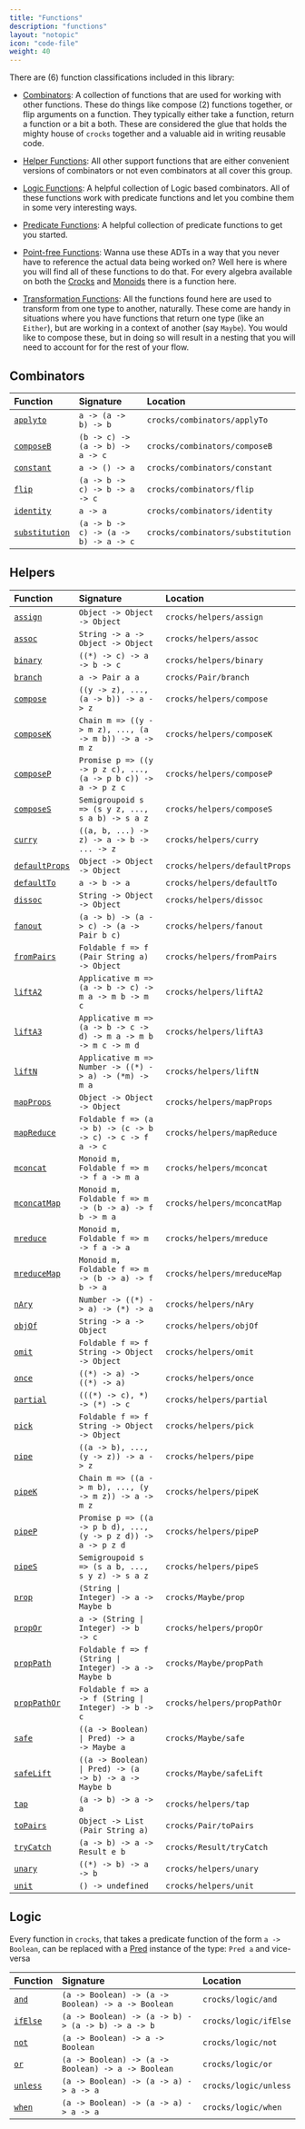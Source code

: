 ```yaml
---
title: "Functions"
description: "functions"
layout: "notopic"
icon: "code-file"
weight: 40
---
```


There are (6) function classifications included in this library:

* [Combinators](#combinators): A collection of functions that are used for
working with other functions. These do things like compose (2) functions
together, or flip arguments on a function. They typically either take a
function, return a function or a bit a both. These are considered the glue that
holds the mighty house of `crocks` together and a valuable aid in writing
reusable code.

* [Helper Functions](#helpers): All other support functions that are
either convenient versions of combinators or not even combinators at all cover
this group.

* [Logic Functions](#logic): A helpful collection of Logic based
combinators. All of these functions work with predicate functions and let you
combine them in some very interesting ways.

* [Predicate Functions](predicate-functions.html): A helpful collection of predicate
functions to get you started.

* [Point-free Functions](pointfree-functions.html): Wanna use these ADTs in a
way that you never have to reference the actual data being worked on? Well here
is where you will find all of these functions to do that. For every algebra
available on both the [Crocks][crocks] and [Monoids][monoids] there is a
function here.

* [Transformation Functions](transformation-functions.html): All the functions found
here are used to transform from one type to another, naturally. These come are
handy in situations where you have functions that return one type (like an
`Either`), but are working in a context of another (say `Maybe`). You would
like to compose these, but in doing so will result in a nesting that you will
need to account for for the rest of your flow.

## Combinators

| Function | Signature | Location |
|:---|:---|:---|
| [`applyto`][applyto] | `a -> (a -> b) -> b` | `crocks/combinators/applyTo` |
| [`composeB`][composeb] | `(b -> c) -> (a -> b) -> a -> c` | `crocks/combinators/composeB` |
| [`constant`][constant] | `a -> () -> a` | `crocks/combinators/constant` |
| [`flip`][flip] | `(a -> b -> c) -> b -> a -> c` | `crocks/combinators/flip` |
| [`identity`][identity] | `a -> a` | `crocks/combinators/identity` |
| [`substitution`][substitution] | `(a -> b -> c) -> (a -> b) -> a -> c` | `crocks/combinators/substitution` |

## Helpers

| Function | Signature | Location |
|:---|:---|:---|
| [`assign`][assign] | `Object -> Object -> Object` | `crocks/helpers/assign` |
| [`assoc`][assoc] | `String -> a -> Object -> Object` | `crocks/helpers/assoc` |
| [`binary`][binary] | `((*) -> c) -> a -> b -> c` | `crocks/helpers/binary` |
| [`branch`][branch] | `a -> Pair a a` | `crocks/Pair/branch` |
| [`compose`][compose] | `((y -> z), ..., (a -> b)) -> a -> z` | `crocks/helpers/compose` |
| [`composeK`][composek] | `Chain m => ((y -> m z), ..., (a -> m b)) -> a -> m z` | `crocks/helpers/composeK` |
| [`composeP`][composep] | `Promise p => ((y -> p z c), ..., (a -> p b c)) -> a -> p z c` | `crocks/helpers/composeP` |
| [`composeS`][composes] | `Semigroupoid s => (s y z, ..., s a b) -> s a z` | `crocks/helpers/composeS` |
| [`curry`][curry] | `((a, b, ...) -> z) -> a -> b -> ... -> z` | `crocks/helpers/curry` |
| [`defaultProps`][defaultprops] | `Object -> Object -> Object` | `crocks/helpers/defaultProps` |
| [`defaultTo`][defaultto] | `a -> b -> a` | `crocks/helpers/defaultTo` |
| [`dissoc`][dissoc] | `String -> Object -> Object` | `crocks/helpers/dissoc` |
| [`fanout`][fanout] | `(a -> b) -> (a -> c) -> (a -> Pair b c)` | `crocks/helpers/fanout` |
| [`fromPairs`][frompairs] | `Foldable f => f (Pair String a) -> Object` | `crocks/helpers/fromPairs` |
| [`liftA2`][lifta2] | `Applicative m => (a -> b -> c) -> m a -> m b -> m c` | `crocks/helpers/liftA2` |
| [`liftA3`][lifta3] | `Applicative m => (a -> b -> c -> d) -> m a -> m b -> m c -> m d` | `crocks/helpers/liftA3` |
| [`liftN`][liftn] | `Applicative m => Number -> ((*) -> a) -> (*m) -> m a` | `crocks/helpers/liftN` |
| [`mapProps`][mapprops] | `Object -> Object -> Object` | `crocks/helpers/mapProps` |
| [`mapReduce`][mapreduce] | `Foldable f => (a -> b) -> (c -> b -> c) -> c -> f a -> c` | `crocks/helpers/mapReduce` |
| [`mconcat`][mconcat] | `Monoid m, Foldable f => m -> f a -> m a` | `crocks/helpers/mconcat` |
| [`mconcatMap`][mconcatmap] | `Monoid m, Foldable f => m -> (b -> a) -> f b -> m a` | `crocks/helpers/mconcatMap` |
| [`mreduce`][mreduce] | `Monoid m, Foldable f => m -> f a -> a` | `crocks/helpers/mreduce` |
| [`mreduceMap`][mreducemap] | `Monoid m, Foldable f => m -> (b -> a) -> f b -> a` | `crocks/helpers/mreduceMap` |
| [`nAry`][nary] | `Number -> ((*) -> a) -> (*) -> a` | `crocks/helpers/nAry` |
| [`objOf`][objof] | `String -> a -> Object` | `crocks/helpers/objOf` |
| [`omit`][omit] | `Foldable f => f String -> Object -> Object` | `crocks/helpers/omit` |
| [`once`][once] | `((*) -> a) -> ((*) -> a)` | `crocks/helpers/once` |
| [`partial`][partial] | `(((*) -> c), *) -> (*) -> c` | `crocks/helpers/partial` |
| [`pick`][pick] | `Foldable f => f String -> Object -> Object` | `crocks/helpers/pick` |
| [`pipe`][pipe] | `((a -> b), ..., (y -> z)) -> a -> z` | `crocks/helpers/pipe` |
| [`pipeK`][pipek] | `Chain m => ((a -> m b), ..., (y -> m z)) -> a -> m z` | `crocks/helpers/pipeK` |
| [`pipeP`][pipep] | `Promise p => ((a -> p b d), ..., (y -> p z d)) -> a -> p z d` | `crocks/helpers/pipeP` |
| [`pipeS`][pipes] | `Semigroupoid s => (s a b, ..., s y z) -> s a z` | `crocks/helpers/pipeS` |
| [`prop`][prop] | <code>(String &#124; Integer) -> a -> Maybe b</code> | `crocks/Maybe/prop` |
| [`propOr`][propor] | <code>a -> (String &#124; Integer) -> b -> c</code> | `crocks/helpers/propOr` |
| [`propPath`][proppath] | <code>Foldable f => f (String &#124; Integer) -> a -> Maybe b</code> | `crocks/Maybe/propPath` |
| [`propPathOr`][proppathor] | <code>Foldable f => a -> f (String &#124; Integer) -> b -> c</code> | `crocks/helpers/propPathOr` |
| [`safe`][safe] | <code>((a -> Boolean) &#124; Pred) -> a -> Maybe a</code> | `crocks/Maybe/safe` |
| [`safeLift`][safelift] | <code>((a -> Boolean) &#124; Pred) -> (a -> b) -> a -> Maybe b</code> | `crocks/Maybe/safeLift` |
| [`tap`][tap] | `(a -> b) -> a -> a` | `crocks/helpers/tap` |
| [`toPairs`][topairs] | `Object -> List (Pair String a)` | `crocks/Pair/toPairs` |
| [`tryCatch`][trycatch] | `(a -> b) -> a -> Result e b` | `crocks/Result/tryCatch` |
| [`unary`][unary] | `((*) -> b) -> a -> b` | `crocks/helpers/unary` |
| [`unit`][unit] | `() -> undefined` | `crocks/helpers/unit` |

## Logic

Every function in `crocks`, that takes a predicate function of the
form `a -> Boolean`, can be replaced with a [Pred][pred] instance of the
type: `Pred a` and vice-versa


| Function | Signature | Location |
|:---|:---|:---|
| [`and`][and] | `(a -> Boolean) -> (a -> Boolean) -> a -> Boolean` | `crocks/logic/and` |
| [`ifElse`][ifelse] | `(a -> Boolean) -> (a -> b) -> (a -> b) -> a -> b` | `crocks/logic/ifElse` |
| [`not`][not] | `(a -> Boolean) -> a -> Boolean` | `crocks/logic/not` |
| [`or`][or] | `(a -> Boolean) -> (a -> Boolean) -> a -> Boolean` | `crocks/logic/or` |
| [`unless`][unless] | `(a -> Boolean) -> (a -> a) -> a -> a` | `crocks/logic/unless` |
| [`when`][when] | `(a -> Boolean) -> (a -> a) -> a -> a` | `crocks/logic/when` |

[monoids]: ../monoids/index.html
[crocks]: ../crocks/index.html
[pred]: ../crocks/Pred.html

[applyto]: combinators.html#applyto
[composeb]: combinators.html#composeb
[constant]: combinators.html#constant
[flip]: combinators.html#flip
[identity]: combinators.html#identity
[substitution]: combinators.html#substitution

[assign]: helpers.html#assign
[assoc]: helpers.html#assoc
[binary]: helpers.html#binary
[branch]: helpers.html#branch
[compose]: helpers.html#compose
[composek]: helpers.html#composek
[composep]: helpers.html#composep
[composes]: helpers.html#composes
[curry]: helpers.html#curry
[defaultprops]: helpers.html#defaultprops
[defaultto]: helpers.html#defaultto
[dissoc]: helpers.html#dissoc
[fanout]: helpers.html#fanout
[frompairs]: helpers.html#frompairs
[lifta2]: helpers.html#lifta2
[lifta3]: helpers.html#lifta3
[liftn]: helpers.html#liftn
[mapprops]: helpers.html#mapprops
[mapreduce]: helpers.html#mapreduce
[mconcat]: helpers.html#mconcat
[mconcatmap]: helpers.html#mconcatmap
[mreduce]: helpers.html#mreduce
[mreducemap]: helpers.html#mreducemap
[nary]: helpers.html#nary
[objof]: helpers.html#objof
[omit]: helpers.html#omit
[once]: helpers.html#once
[partial]: helpers.html#partial
[pick]: helpers.html#pick
[pipe]: helpers.html#pipe
[pipek]: helpers.html#pipek
[pipep]: helpers.html#pipep
[pipes]: helpers.html#pipes
[prop]: ../crocks/Maybe.html#prop
[propor]: helpers.html#propor
[proppath]: ../crocks/Maybe.html#proppath
[proppathor]: helpers.html#proppathor
[safe]: ../crocks/Maybe.html#safe
[safelift]: ../crocks/Maybe.html#safelift
[tap]: helpers.html#tap
[topairs]: helpers.html#topairs
[trycatch]: helpers.html#trycatch
[unary]: helpers.html#unary
[unit]: helpers.html#unit

[and]: logic-functions.html#and
[ifelse]: logic-functions.html#ifelse
[not]: logic-functions.html#not
[or]: logic-functions.html#or
[unless]: logic-functions.html#unless
[when]: logic-functions.html#when
